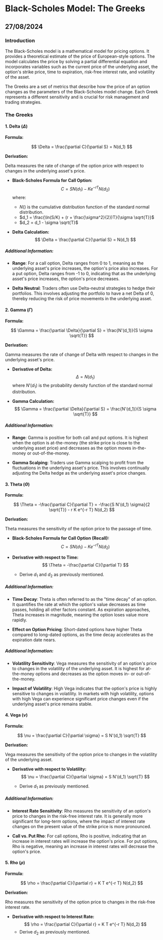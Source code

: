 # Black-Scholes Model: The Greeks
## 27/08/2024

### Introduction

The Black-Scholes model is a mathematical model for pricing options. It provides a theoretical estimate of the price of European-style options. The model calculates the price by solving a partial differential equation and incorporates variables such as the current price of the underlying asset, the option's strike price, time to expiration, risk-free interest rate, and volatility of the asset.

The Greeks are a set of metrics that describe how the price of an option changes as the parameters of the Black-Scholes model change. Each Greek represents a different sensitivity and is crucial for risk management and trading strategies.

### The Greeks

#### 1. Delta ($\Delta$)

**Formula:**

$$
\Delta = \frac{\partial C}{\partial S} = N(d_1)
$$

**Derivation:**

Delta measures the rate of change of the option price with respect to changes in the underlying asset's price.

- **Black-Scholes Formula for Call Option:**
  $$
  C = S N(d_1) - K e^{-rT} N(d_2)
  $$
  where:
  - $N()$ is the cumulative distribution function of the standard normal distribution.
  - $d_1 = \frac{\ln(S/K) + (r + \frac{\sigma^2}{2})T}{\sigma \sqrt{T}}$
  - $d_2 = d_1 - \sigma \sqrt{T}$

- **Delta Calculation:**
  $$
  \Delta = \frac{\partial C}{\partial S} = N(d_1)
  $$

##### Additional Information:

- **Range**: For a call option, Delta ranges from 0 to 1, meaning as the underlying asset's price increases, the option's price also increases. For a put option, Delta ranges from -1 to 0, indicating that as the underlying asset's price increases, the option's price decreases.

- **Delta Neutral**: Traders often use Delta-neutral strategies to hedge their portfolios. This involves adjusting the portfolio to have a net Delta of 0, thereby reducing the risk of price movements in the underlying asset.

#### 2. Gamma ($\Gamma$)

**Formula:**

$$
\Gamma = \frac{\partial \Delta}{\partial S} = \frac{N'(d_1)}{S \sigma \sqrt{T}}
$$

**Derivation:**

Gamma measures the rate of change of Delta with respect to changes in the underlying asset's price.

- **Derivative of Delta:**
  $$
  \Delta = N(d_1)
  $$
  where $N'(d_1)$ is the probability density function of the standard normal distribution.

- **Gamma Calculation:**
  $$
  \Gamma = \frac{\partial \Delta}{\partial S} = \frac{N'(d_1)}{S \sigma \sqrt{T}}
  $$

##### Additional Information:

- **Range**: Gamma is positive for both call and put options. It is highest when the option is at-the-money (the strike price is close to the underlying asset price) and decreases as the option moves in-the-money or out-of-the-money.

- **Gamma Scalping**: Traders use Gamma scalping to profit from the fluctuations in the underlying asset's price. This involves continually adjusting the Delta hedge as the underlying asset's price changes.

#### 3. Theta ($\Theta$)

**Formula:**

$$
\Theta = -\frac{\partial C}{\partial T} = -\frac{S N'(d_1) \sigma}{2 \sqrt{T}} - r K e^{-r T} N(d_2)
$$

**Derivation:**

Theta measures the sensitivity of the option price to the passage of time.

- **Black-Scholes Formula for Call Option (Recall):**
  $$
  C = S N(d_1) - K e^{-rT} N(d_2)
  $$

- **Derivative with respect to Time:**
  $$
  \Theta = -\frac{\partial C}{\partial T}
  $$
  - Derive $d_1$ and $d_2$ as previously mentioned.

##### Additional Information:

- **Time Decay**: Theta is often referred to as the "time decay" of an option. It quantifies the rate at which the option's value decreases as time passes, holding all other factors constant. As expiration approaches, Theta increases in magnitude, meaning the option loses value more rapidly.

- **Effect on Option Pricing**: Short-dated options have higher Theta compared to long-dated options, as the time decay accelerates as the expiration date nears.

##### Additional Information:

- **Volatility Sensitivity**: Vega measures the sensitivity of an option's price to changes in the volatility of the underlying asset. It is highest for at-the-money options and decreases as the option moves in- or out-of-the-money.

- **Impact of Volatility**: High Vega indicates that the option's price is highly sensitive to changes in volatility. In markets with high volatility, options with high Vega can experience significant price changes even if the underlying asset's price remains stable.

#### 4. Vega ($\nu$)

**Formula:**

$$
\nu = \frac{\partial C}{\partial \sigma} = S N'(d_1) \sqrt{T}
$$

**Derivation:**

Vega measures the sensitivity of the option price to changes in the volatility of the underlying asset.

- **Derivative with respect to Volatility:**
  $$
  \nu = \frac{\partial C}{\partial \sigma} = S N'(d_1) \sqrt{T}
  $$

  - Derive $d_1$ as previously mentioned.

##### Additional Information:

- **Interest Rate Sensitivity**: Rho measures the sensitivity of an option's price to changes in the risk-free interest rate. It is generally more significant for long-term options, where the impact of interest rate changes on the present value of the strike price is more pronounced.

- **Call vs. Put Rho**: For call options, Rho is positive, indicating that an increase in interest rates will increase the option's price. For put options, Rho is negative, meaning an increase in interest rates will decrease the option's price.

#### 5. Rho ($\rho$)

**Formula:**

$$
\rho = \frac{\partial C}{\partial r} = K T e^{-r T} N(d_2)
$$

**Derivation:**

Rho measures the sensitivity of the option price to changes in the risk-free interest rate.

- **Derivative with respect to Interest Rate:**
  $$
  \rho = \frac{\partial C}{\partial r} = K T e^{-r T} N(d_2)
  $$
  - Derive $d_2$ as previously mentioned.

